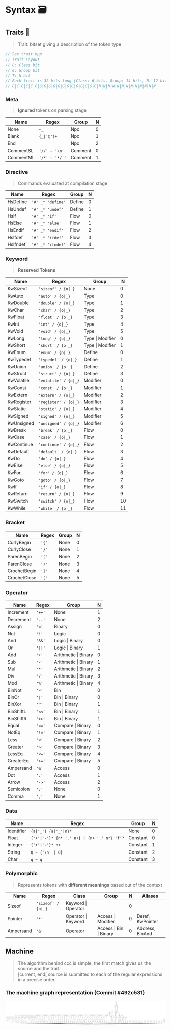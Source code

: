 # Syntax 🗃️

## Traits 🧬
> Trait: bitset giving a description of the token type
```cpp
// See trait.hpp
// Trait Layout
// C: Class bit
// G: Group bit
// T: N bit
// Each trait is 32 bits long {Class: 6 bits, Group: 14 bits, N: 12 bits}
// C|C|C|C|C|C|G|G|G|G|G|G|G|G|G|G|G|G|G|N|N|N|N|N|N|N|N|N|N|N|N|N
```

### Meta
> **Ignored** tokens on parsing stage

| Name      | Regex          | Group   | N |
|-----------|----------------|---------|---|
| None      | `~_`           | Npc     | 0 |
| Blank     | `{_\|'@'}+`    | Npc     | 1 |
| End       |                | Npc     | 2 |
| CommentSL | `'//' ~ '\n'`  | Comment | 0 |
| CommentML | `'/*' ~ '*/''` | Comment | 1 |
	
### Directive
> Commands evaluated at compilation stage

| Name     | Regex             | Group  | N |
|----------|-------------------|--------|---|
| HsDefine | `'#' _* 'define'` | Define | 0 |
| HsUndef  | `'#' _* 'undef'`  | Define | 1 |
| HsIf     | `'#' _* 'if'`     | Flow   | 0 |
| HsElse   | `'#' _* 'else'`   | Flow   | 1 |
| HsEndif  | `'#' _* 'endif'`  | Flow   | 2 |
| HsIfdef  | `'#' _* 'ifdef'`  | Flow   | 3 |
| HsIfndef | `'#' _* 'ifndef'` | Flow   | 4 |

### Keyword
> **Reserved Tokens**

| Name       | Regex                 | Group            | N  |
|------------|-----------------------|------------------|----|
| KwSizeof   | `'sizeof' / {o\|_}`   | None             | 0  |
| KwAuto     | `'auto' / {o\|_}`     | Type             | 0  |
| KwDouble   | `'double' / {o\|_}`   | Type             | 1  |
| KwChar     | `'char' / {o\|_}`     | Type             | 2  |
| KwFloat    | `'float' / {o\|_}`    | Type             | 3  |
| KwInt      | `'int' / {o\|_}`      | Type             | 4  |
| KwVoid     | `'void' / {o\|_}`     | Type             | 5  |
| KwLong     | `'long' / {o\|_}`     | Type \| Modifier | 0  |
| KwShort    | `'short' / {o\|_}`    | Type \| Modifier | 1  |
| KwEnum     | `'enum' / {o\|_}`     | Define           | 0  |
| KwTypedef  | `'typedef' / {o\|_}`  | Define           | 1  |
| KwUnion    | `'union' / {o\|_}`    | Define           | 2  |
| KwStruct   | `'struct' / {o\|_}`   | Define           | 3  |
| KwVolatile | `'volatile' / {o\|_}` | Modifier         | 0  |
| KwConst    | `'const' / {o\|_}`    | Modifier         | 1  |
| KwExtern   | `'extern' / {o\|_}`   | Modifier         | 2  |
| KwRegister | `'register' / {o\|_}` | Modifier         | 3  |
| KwStatic   | `'static' / {o\|_}`   | Modifier         | 4  |
| KwSigned   | `'signed' / {o\|_}`   | Modifier         | 5  |
| KwUnsigned | `'unsigned' / {o\|_}` | Modifier         | 6  |
| KwBreak    | `'break' / {o\|_}`    | Flow             | 0  |
| KwCase     | `'case' / {o\|_}`     | Flow             | 1  |
| KwContinue | `'continue' / {o\|_}` | Flow             | 2  |
| KwDefault  | `'default' / {o\|_}`  | Flow             | 3  |
| KwDo       | `'do' / {o\|_}`       | Flow             | 4  |
| KwElse     | `'else' / {o\|_}`     | Flow             | 5  |
| KwFor      | `'for' / {o\|_}`      | Flow             | 6  |
| KwGoto     | `'goto' / {o\|_}`     | Flow             | 7  |
| KwIf       | `'if' / {o\|_}`       | Flow             | 8  |
| KwReturn   | `'return' / {o\|_}`   | Flow             | 9  |
| KwSwitch   | `'switch' / {o\|_}`   | Flow             | 10 |
| KwWhile    | `'while' / {o\|_}`    | Flow             | 11 |
	
### Bracket
| Name         | Regex | Group | N |
|--------------|-------|-------|---|
| CurlyBegin   | `'{'` | None  | 0 |
| CurlyClose   | `'}'` | None  | 1 |
| ParenBegin   | `'('` | None  | 2 |
| ParenClose   | `')'` | None  | 3 |
| CrochetBegin | `']'` | None  | 4 |
| CrochetClose | `'['` | None  | 5 |

### Operator
| Name      | Regex    | Group                | N |
|-----------|----------|----------------------|---|
| Increment | `'++'`   | None                 | 1 |
| Decrement | `'--'`   | None                 | 2 |
| Assign    | `'='`    | Binary               | 0 |
| Not       | `'!'`    | Logic                | 0 |
| And       | `'&&'`   | Logic \| Binary      | 0 |
| Or        | `'\|\|'` | Logic \| Binary      | 1 |
| Add       | `'+'`    | Arithmetic \| Binary | 0 |
| Sub       | `'-'`    | Arithmetic \| Binary | 1 |
| Mul       | `'*'`    | Arithmetic \| Binary | 2 |
| Div       | `'/'`    | Arithmetic \| Binary | 3 |
| Mod       | `'%'`    | Arithmetic \| Binary | 4 |
| BinNot    | `'~'`    | Bin                  | 0 |
| BinOr     | `'\|'`   | Bin \| Binary        | 0 |
| BinXor    | `'^'`    | Bin \| Binary        | 1 |
| BinShiftL | `'<<'`   | Bin \| Binary        | 1 |
| BinShiftR | `'>>'`   | Bin \| Binary        | 1 |
| Equal     | `'=='`   | Compare \| Binary    | 0 |
| NotEq     | `'!='`   | Compare \| Binary    | 1 |
| Less      | `'<'`    | Compare \| Binary    | 2 |
| Greater   | `'>'`    | Compare \| Binary    | 3 |
| LessEq    | `'<='`   | Compare \| Binary    | 4 |
| GreaterEq | `'>='`   | Compare \| Binary    | 5 |
| Ampersand | `'&'`    | Access               | 0 |
| Dot       | `'.'`    | Access               | 1 |
| Arrow     | `'->'`   | Access               | 2 |
| Semicolon | `';'`    | None                 | 0 |
| Comma     | `','`    | None                 | 1 |
	
### Data	
| Name       | Regex                                         | Group    | N |
|------------|-----------------------------------------------|----------|---|
| Identifier | `{a\|'_'} {a\|'_'\|n}*`                       | None     | 0 |
| Float      | `{'+'\|'-'}* {n* '.' n+} \| {n+ '.' n*} 'f'?` | Constant | 0 |
| Integer    | `{'+'\|'-'}* n+`                              | Constant | 1 |
| String     | `Q ~ {'\n' \| Q}`                             | Constant | 2 |
| Char       | `q ~ q`                                       | Constant | 3 |
	

### Polymorphic
> Represents tokens with **different meanings** based out of the context

| Name      | Regex               | Class               | Group                   | N | Aliases          |
|-----------|---------------------|---------------------|-------------------------|---|------------------|
| Sizeof    | `'sizeof' / {o\|_}` | Keyword \| Operator |                         | 0 |                  |
| Pointer   | `'*'`               | Operator \| Keyword | Access \| Modifier      | 0 | Deref, KwPointer |
| Ampersand | `'&'`               | Operator            | Access \| Bin \| Binary | 0 | Address, BinAnd  |

## Machine
> The algorithm behind ccc is simple, the first match gives us the source and the trait.\
> \[current, end\[ source is submitted to each of the regular expressions in a precise order.

### The machine graph representation (Commit #492c531)
![Machine](machine.svg)
